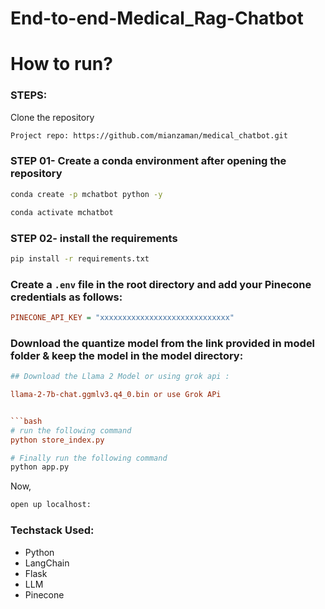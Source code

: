 # End-to-end-Medical_Rag-Chatbot

# How to run?
### STEPS:

Clone the repository

```bash
Project repo: https://github.com/mianzaman/medical_chatbot.git
```

### STEP 01- Create a conda environment after opening the repository

```bash
conda create -p mchatbot python -y
```

```bash
conda activate mchatbot
```

### STEP 02- install the requirements
```bash
pip install -r requirements.txt
```


### Create a `.env` file in the root directory and add your Pinecone credentials as follows:

```ini
PINECONE_API_KEY = "xxxxxxxxxxxxxxxxxxxxxxxxxxxxx"

```


### Download the quantize model from the link provided in model folder & keep the model in the model directory:

```ini
## Download the Llama 2 Model or using grok api :

llama-2-7b-chat.ggmlv3.q4_0.bin or use Grok APi 


```bash
# run the following command
python store_index.py
```

```bash
# Finally run the following command
python app.py
```

Now,
```bash
open up localhost:
```


### Techstack Used:

- Python
- LangChain
- Flask
- LLM
- Pinecone

